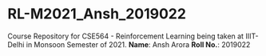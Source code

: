 # RL-M2021_Ansh_2019022
Course Repository for CSE564 - Reinforcement Learning being taken at IIIT-Delhi in Monsoon Semester of 2021.
**Name**: Ansh Arora
**Roll No.**: 2019022
